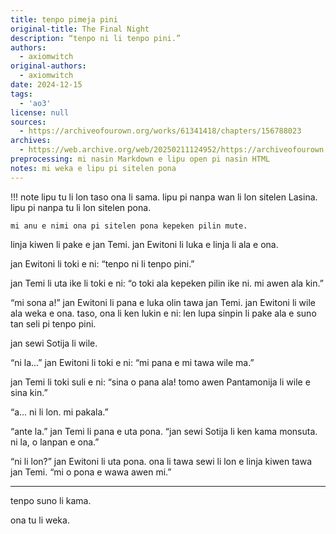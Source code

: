 ```yaml
---
title: tenpo pimeja pini
original-title: The Final Night
description: “tenpo ni li tenpo pini.”
authors:
  - axiomwitch
original-authors:
  - axiomwitch
date: 2024-12-15
tags:
  - 'ao3'
license: null
sources:
  - https://archiveofourown.org/works/61341418/chapters/156788023
archives:
  - https://web.archive.org/web/20250211124952/https://archiveofourown.org/works/61341418/chapters/156788023
preprocessing: mi nasin Markdown e lipu open pi nasin HTML
notes: mi weka e lipu pi sitelen pona
---
```


!!! note
    lipu tu li lon taso ona li sama. lipu pi nanpa wan li lon sitelen Lasina. lipu pi nanpa tu li lon sitelen pona.

    mi anu e nimi ona pi sitelen pona kepeken pilin mute.

linja kiwen li pake e jan Temi. jan Ewitoni li luka e linja li ala e ona.

jan Ewitoni li toki e ni: “tenpo ni li tenpo pini.”

jan Temi li uta ike li toki e ni: “o toki ala kepeken pilin ike ni. mi awen ala kin.”

“mi sona a!” jan Ewitoni li pana e luka olin tawa jan Temi. jan Ewitoni li wile ala weka e ona. taso, ona li ken lukin e ni: len lupa sinpin li pake ala e suno tan seli pi tenpo pini.

jan sewi Sotija li wile.

“ni la...” jan Ewitoni li toki e ni: “mi pana e mi tawa wile ma.”

jan Temi li toki suli e ni: “sina o pana ala! tomo awen Pantamonija li wile e sina kin.”

“a... ni li lon. mi pakala.”

“ante la.” jan Temi li pana e uta pona. “jan sewi Sotija li ken kama monsuta. ni la, o lanpan e ona.”

“ni li lon?” jan Ewitoni li uta pona. ona li tawa sewi li lon e linja kiwen tawa jan Temi. “mi o pona e wawa awen mi.”

***

tenpo suno li kama.

ona tu li weka.
